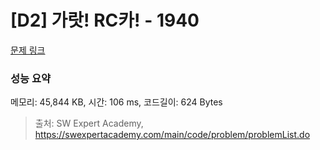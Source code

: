# [D2] 가랏! RC카! - 1940 

[문제 링크](https://swexpertacademy.com/main/code/problem/problemDetail.do?contestProbId=AV5PjMgaALgDFAUq) 

### 성능 요약

메모리: 45,844 KB, 시간: 106 ms, 코드길이: 624 Bytes



> 출처: SW Expert Academy, https://swexpertacademy.com/main/code/problem/problemList.do